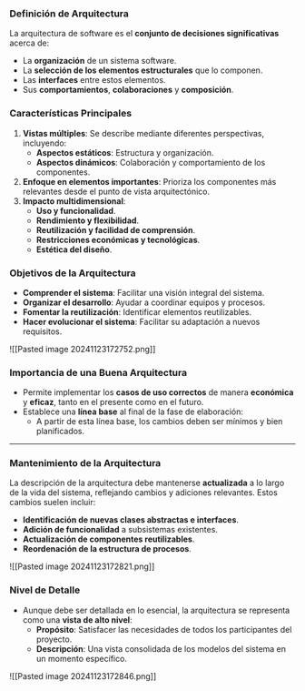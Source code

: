 
### Definición de Arquitectura
La arquitectura de software es el **conjunto de decisiones significativas** acerca de:
- La **organización** de un sistema software.
- La **selección de los elementos estructurales** que lo componen.
- Las **interfaces** entre estos elementos.
- Sus **comportamientos**, **colaboraciones** y **composición**.

### Características Principales
1. **Vistas múltiples**: Se describe mediante diferentes perspectivas, incluyendo:
   - **Aspectos estáticos**: Estructura y organización.
   - **Aspectos dinámicos**: Colaboración y comportamiento de los componentes.
2. **Enfoque en elementos importantes**: Prioriza los componentes más relevantes desde el punto de vista arquitectónico.
3. **Impacto multidimensional**:
   - **Uso y funcionalidad**.
   - **Rendimiento y flexibilidad**.
   - **Reutilización y facilidad de comprensión**.
   - **Restricciones económicas y tecnológicas**.
   - **Estética del diseño**.

### Objetivos de la Arquitectura
- **Comprender el sistema**: Facilitar una visión integral del sistema.
- **Organizar el desarrollo**: Ayudar a coordinar equipos y procesos.
- **Fomentar la reutilización**: Identificar elementos reutilizables.
- **Hacer evolucionar el sistema**: Facilitar su adaptación a nuevos requisitos.

![[Pasted image 20241123172752.png]]
### Importancia de una Buena Arquitectura
- Permite implementar los **casos de uso correctos** de manera **económica** y **eficaz**, tanto en el presente como en el futuro.
- Establece una **línea base** al final de la fase de elaboración:
  - A partir de esta línea base, los cambios deben ser mínimos y bien planificados.

---

### Mantenimiento de la Arquitectura
La descripción de la arquitectura debe mantenerse **actualizada** a lo largo de la vida del sistema, reflejando cambios y adiciones relevantes. Estos cambios suelen incluir:
- **Identificación de nuevas clases abstractas e interfaces**.
- **Adición de funcionalidad** a subsistemas existentes.
- **Actualización de componentes reutilizables**.
- **Reordenación de la estructura de procesos**.

![[Pasted image 20241123172821.png]]
### Nivel de Detalle
- Aunque debe ser detallada en lo esencial, la arquitectura se representa como una **vista de alto nivel**:
  - **Propósito**: Satisfacer las necesidades de todos los participantes del proyecto.
  - **Descripción**: Una vista consolidada de los modelos del sistema en un momento específico.

![[Pasted image 20241123172846.png]]